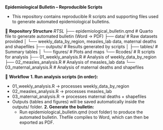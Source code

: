 **Epidemiological Bulletin – Reproducible Scripts**
- This repository contains reproducible R scripts and supporting files used to generate automated epidemiological bulletins.

📂 **Repository Structure**
*RTSL*
├── epidemiological_bulletin.qmd   # Quarto file to generate automated bulletin (Word → PDF)
├── data/                          # Raw datasets provided
│   └── weekly_data_by_region, measles_lab data, maternal deaths and shapefiles
├── outputs/                       # Results generated by scripts
│   ├── tables/                    # Summary tables
│   └── figures/                   # Plots and maps
└── Rcodes/                        # R scripts for analysis
    ├── 01_weekly_analysis.R        # Analysis of weekly_data_by_region
    ├── 02_measles_analysis.R       # Analysis of measles_lab data
    └── 03_maternal_analysis.R      # Analysis of maternal deaths and shapefiles

🚀 **Workflow**
**1. Run analysis scripts (in order):**
  - 01_weekly_analysis.R → processes weekly_data_by_region
  - 02_measles_analysis.R → processes measles_lab
  - 03_maternal_analysis.R → processes maternal deaths + shapefiles
- Outputs (tables and figures) will be saved automatically inside the outputs/ folder.
**2. Generate the bulletin:**
   - Run epidemiological_bulletin.qmd (root folder) to produce the automated bulletin.
Thefile compiles to Word, which can then be exported as PDF.
